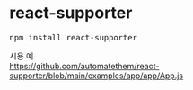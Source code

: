# react-supporter

<pre>
npm install react-supporter
</pre>

시용 예  
https://github.com/automatethem/react-supporter/blob/main/examples/app/app/App.js
